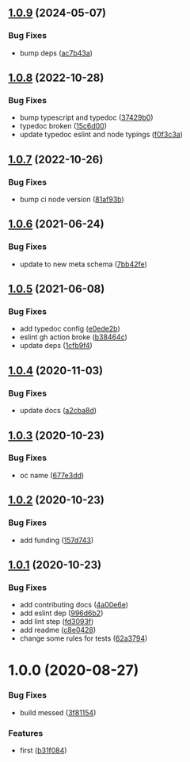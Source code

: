 ## [1.0.9](https://github.com/json-schema-tools/titleizer/compare/1.0.8...1.0.9) (2024-05-07)


### Bug Fixes

* bump deps ([ac7b43a](https://github.com/json-schema-tools/titleizer/commit/ac7b43aeb7d3431118f9bbdff16f0edb122c767b))

## [1.0.8](https://github.com/json-schema-tools/titleizer/compare/1.0.7...1.0.8) (2022-10-28)


### Bug Fixes

* bump typescript and typedoc ([37429b0](https://github.com/json-schema-tools/titleizer/commit/37429b0dd30e715b47d6a4f10d13d3b721142254))
* typedoc broken ([15c6d00](https://github.com/json-schema-tools/titleizer/commit/15c6d006b68234e94e81e8775ba206ad48aac80d))
* update typedoc eslint and node typings ([f0f3c3a](https://github.com/json-schema-tools/titleizer/commit/f0f3c3a71579c3f35c2d86734353ce6c949c4b66))

## [1.0.7](https://github.com/json-schema-tools/titleizer/compare/1.0.6...1.0.7) (2022-10-26)


### Bug Fixes

* bump ci node version ([81af93b](https://github.com/json-schema-tools/titleizer/commit/81af93bc16f43ff3ce1b86ff76210c95334e38dc))

## [1.0.6](https://github.com/json-schema-tools/titleizer/compare/1.0.5...1.0.6) (2021-06-24)


### Bug Fixes

* update to new meta schema ([7bb42fe](https://github.com/json-schema-tools/titleizer/commit/7bb42fea98f6f7b40c54b6247f49b2b71a7b9312))

## [1.0.5](https://github.com/json-schema-tools/titleizer/compare/1.0.4...1.0.5) (2021-06-08)


### Bug Fixes

* add typedoc config ([e0ede2b](https://github.com/json-schema-tools/titleizer/commit/e0ede2b397f6995986699843e2c83c7f00b61333))
* eslint gh action broke ([b38464c](https://github.com/json-schema-tools/titleizer/commit/b38464cb732ce995a256b1c00b53b74fee61efb6))
* update deps ([1cfb9f4](https://github.com/json-schema-tools/titleizer/commit/1cfb9f4116deec0786e73b45dc549840482141f3))

## [1.0.4](https://github.com/json-schema-tools/titleizer/compare/1.0.3...1.0.4) (2020-11-03)


### Bug Fixes

* update docs ([a2cba8d](https://github.com/json-schema-tools/titleizer/commit/a2cba8d3017ec5f7b08b24e90d8484e6c80897be))

## [1.0.3](https://github.com/json-schema-tools/titleizer/compare/1.0.2...1.0.3) (2020-10-23)


### Bug Fixes

* oc name ([677e3dd](https://github.com/json-schema-tools/titleizer/commit/677e3dde49561b14643b87505af160a8a51b0660))

## [1.0.2](https://github.com/json-schema-tools/titleizer/compare/1.0.1...1.0.2) (2020-10-23)


### Bug Fixes

* add funding ([157d743](https://github.com/json-schema-tools/titleizer/commit/157d743ae2a7f4b8f41f14b018cb1bed86645ec2))

## [1.0.1](https://github.com/json-schema-tools/titleizer/compare/1.0.0...1.0.1) (2020-10-23)


### Bug Fixes

* add contributing docs ([4a00e6e](https://github.com/json-schema-tools/titleizer/commit/4a00e6ee051e6d2d18fbb1098d7c1c3d944460f9))
* add eslint dep ([996d6b2](https://github.com/json-schema-tools/titleizer/commit/996d6b2f54517c7ed354850c689ef07c298eb494))
* add lint step ([fd3093f](https://github.com/json-schema-tools/titleizer/commit/fd3093f9ea79824e23fb6b62b5237f726a19a89f))
* add readme ([c8e0428](https://github.com/json-schema-tools/titleizer/commit/c8e04287a1d3e6ce6f9a858c8d6142569704ad88))
* change some rules for tests ([62a3794](https://github.com/json-schema-tools/titleizer/commit/62a379496468c7933455ee551e226c36cb485a05))

# 1.0.0 (2020-08-27)


### Bug Fixes

* build messed ([3f81154](https://github.com/json-schema-tools/titleizer/commit/3f81154c967684b40f3ea49ad12a84ba6e3ab17c))


### Features

* first ([b31f084](https://github.com/json-schema-tools/titleizer/commit/b31f0842a791b3c54c3ddafa8514e1fbbc2ffb1b))
